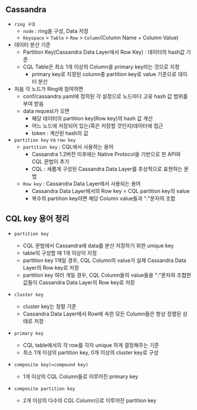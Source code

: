 ## Cassandra
- `ring 구조`
  - `node` : ring을 구성, Data 저장
  - `Keyspace` > `Table` > `Row` > `Column`(Column Name + Column Value)
- 데이터 분산 기준
  - Partition Key(Cassandra Data Layer에서 Row Key) : 데이터의 hash값 기준
  - CQL Table은 최소 1개 이상의 Column을 primary key라는 것으로 지정
    - primary key로 지정된 column중 partition key로 value 기준으로 데이터 분산
- 처음 각 노드가 Ring에 참여하면
  - conf/cassandra.yaml에 정의된 각 설정으로 노드마다 고유 hash 값 범위를 부여 받음
  - data request가 오면
    - 해당 데이터의 partition key(Row key)의 hash 값 계산
    - 어느 노드에 저장되어 있는(혹은 저장할 것인지)데이터에 접근
    - token : 계산된 hash의 값
- `partition key` vs `row key`
  - `partition key` : CQL에서 사용하는 용어
    - Cassandra 1.2버전 이후에는 Native Protocol을 기반으로 한 API와 CQL 문법이 추가
    - CQL : 새롭게 구성된 Cassandra Data Layer를 추상적으로 표현하는 문법
  - `Row key` : Cassandra Data Layer에서 사용되는 용어
    - Cassandra Data Layer에서의 Row key = CQL partition key의 value
    - 복수의 partition key라면 해당 Column value들과 ":"문자의 조합

##  CQL key 용어 정리

- `partition key`
  - CQL 문법에서 Cassandra에 data를 분산 저장하기 위한 unique key
  - table의 구성할 때 1개 이상이 지정
  - partition key 1개일 경우, CQL Column의 value가 실제 Cassandra Data Layer의 Row key로 저장
  - partition key 여러 개일 경우, CQL Column들의 value들을 ":"문자와 조합한 값들이 Cassandra Data Layer의 Row key로 저장

- `cluster key`
  - cluster key는 정렬 기준
  - Cassandra Data Layer에서 Row에 속한 모든 Column들은 항상 정렬된 상태로 저장

- `primary key`
  - CQL table에서의 각 row를 각자 unique 하게 결정해주는 기준
  - 최소 1개 이상의 partition key, 0개 이상의 cluster key로 구성

- `composite key(=compound key)`
  - 1개 이상의 CQL Column들로 이루어진 primary key

- `composite partition key`
  - 2개 이상의 다수의 CQL Column으로 이루어진 partition key